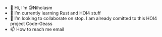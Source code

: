 - 👋 Hi, I’m @Niholasm
- 🌱 I’m currently learning Rust and HOI4 stuff
- 💞️ I’m looking to collaborate on stop. I am already comitted to this HOI4 project Code-Geass
- 📫 How to reach me email

<!---
Niholasm/Niholasm is a ✨ special ✨ repository because its `README.md` (this file) appears on your GitHub profile.
You can click the Preview link to take a look at your changes.
--->
